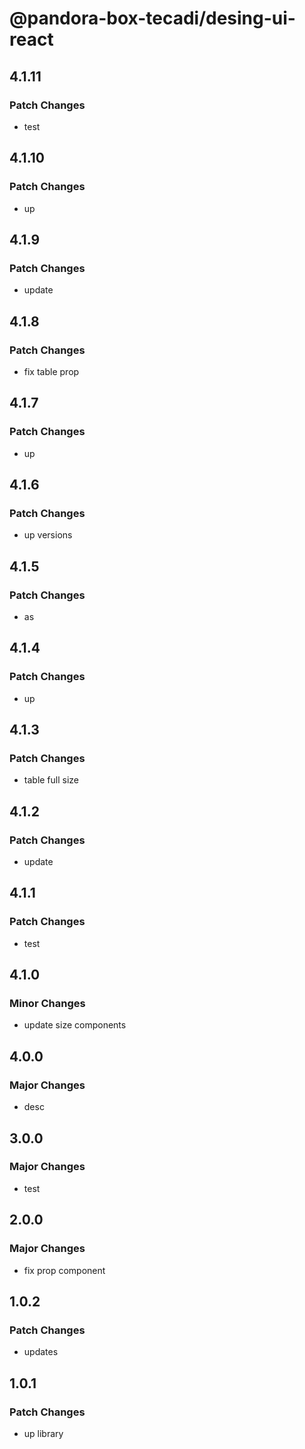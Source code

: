 # @pandora-box-tecadi/desing-ui-react

## 4.1.11

### Patch Changes

- test

## 4.1.10

### Patch Changes

- up

## 4.1.9

### Patch Changes

- update

## 4.1.8

### Patch Changes

- fix table prop

## 4.1.7

### Patch Changes

- up

## 4.1.6

### Patch Changes

- up versions

## 4.1.5

### Patch Changes

- as

## 4.1.4

### Patch Changes

- up

## 4.1.3

### Patch Changes

- table full size

## 4.1.2

### Patch Changes

- update

## 4.1.1

### Patch Changes

- test

## 4.1.0

### Minor Changes

- update size components

## 4.0.0

### Major Changes

- desc

## 3.0.0

### Major Changes

- test

## 2.0.0

### Major Changes

- fix prop component

## 1.0.2

### Patch Changes

- updates

## 1.0.1

### Patch Changes

- up library

